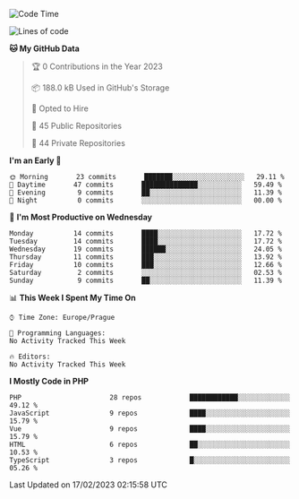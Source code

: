 <!--START_SECTION:waka-->
![Code Time](http://img.shields.io/badge/Code%20Time-1%2C583%20hrs%2058%20mins-blue)

![Lines of code](https://img.shields.io/badge/From%20Hello%20World%20I%27ve%20Written-237%20Thousand%20lines%20of%20code-blue)

**🐱 My GitHub Data** 

> 🏆 0 Contributions in the Year 2023
 > 
> 📦 188.0 kB Used in GitHub's Storage 
 > 
> 💼 Opted to Hire
 > 
> 📜 45 Public Repositories 
 > 
> 🔑 44 Private Repositories  
 > 
**I'm an Early 🐤** 

```text
🌞 Morning       23 commits       ███████░░░░░░░░░░░░░░░░░░   29.11 % 
🌆 Daytime       47 commits       ██████████████░░░░░░░░░░░   59.49 % 
🌃 Evening        9 commits       ██░░░░░░░░░░░░░░░░░░░░░░░   11.39 % 
🌙 Night          0 commits       ░░░░░░░░░░░░░░░░░░░░░░░░░   00.00 % 

```
📅 **I'm Most Productive on Wednesday** 

```text
Monday          14 commits       ████░░░░░░░░░░░░░░░░░░░░░   17.72 % 
Tuesday         14 commits       ████░░░░░░░░░░░░░░░░░░░░░   17.72 % 
Wednesday       19 commits       ██████░░░░░░░░░░░░░░░░░░░   24.05 % 
Thursday        11 commits       ███░░░░░░░░░░░░░░░░░░░░░░   13.92 % 
Friday          10 commits       ███░░░░░░░░░░░░░░░░░░░░░░   12.66 % 
Saturday         2 commits       ░░░░░░░░░░░░░░░░░░░░░░░░░   02.53 % 
Sunday           9 commits       ██░░░░░░░░░░░░░░░░░░░░░░░   11.39 % 

```


📊 **This Week I Spent My Time On** 

```text
⌚︎ Time Zone: Europe/Prague

💬 Programming Languages: 
No Activity Tracked This Week

🔥 Editors: 
No Activity Tracked This Week

```

**I Mostly Code in PHP** 

```text
PHP                      28 repos            ████████████░░░░░░░░░░░░░   49.12 % 
JavaScript               9 repos             ████░░░░░░░░░░░░░░░░░░░░░   15.79 % 
Vue                      9 repos             ████░░░░░░░░░░░░░░░░░░░░░   15.79 % 
HTML                     6 repos             ██░░░░░░░░░░░░░░░░░░░░░░░   10.53 % 
TypeScript               3 repos             █░░░░░░░░░░░░░░░░░░░░░░░░   05.26 % 

```



 Last Updated on 17/02/2023 02:15:58 UTC
<!--END_SECTION:waka-->
<!--
**AlexKratky/AlexKratky** is a ✨ _special_ ✨ repository because its `README.md` (this file) appears on your GitHub profile.

Here are some ideas to get you started:

- 🔭 I’m currently working on ...
- 🌱 I’m currently learning ...
- 👯 I’m looking to collaborate on ...
- 🤔 I’m looking for help with ...
- 💬 Ask me about ...
- 📫 How to reach me: ...
- 😄 Pronouns: ...
- ⚡ Fun fact: ...
-->
